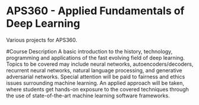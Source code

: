 # APS360 - Applied Fundamentals of Deep Learning  
Various projects for APS360.

#Course Description
A basic introduction to the history, technology, programming and applications of the fast evolving field of deep learning. Topics to be covered may include neural networks, autoencoders/decoders, recurrent neural networks, natural language processing, and generative adversarial networks. Special attention will be paid to fairness and ethics issues surrounding machine learning. An applied approach will be taken, where students get hands-on exposure to the covered techniques through the use of state-of-the-art machine learning software frameworks.
